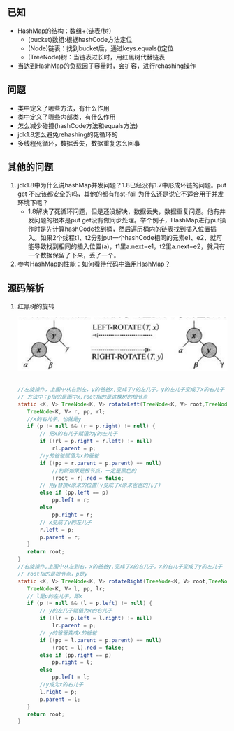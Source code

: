 ## 已知
* HashMap的结构：数组+(链表/树）
    * (bucket)数组:根据hashCode方法定位
    * (Node)链表：找到bucket后，通过keys.equals()定位
    * (TreeNode)树：当链表过长时，用红黑树代替链表
* 当达到HashMap的负载因子容量时，会扩容，进行rehashing操作

## 问题
* 类中定义了哪些方法，有什么作用
* 类中定义了哪些内部类，有什么作用
* 怎么减少碰撞(hashCode方法和equals方法)
* jdk1.8怎么避免rehashing的死循环的
* 多线程死循环，数据丢失，数据重复怎么回事
## 其他的问题
1. jdk1.8中为什么说hashMap并发问题？1.8已经没有1.7中形成环链的问题。put get 不应该都安全的吗，其他的都有fast-fail 为什么还是说它不适合用于并发环境下呢？
    * 1.8解决了死循环问题，但是还没解决，数据丢失，数据重复问题。他有并发问题的根本是put get没有做同步处理。举个例子，HashMap进行put操作时是先计算hashCode找到桶，然后遍历桶内的链表找到插入位置插入。如果2个线程t1、t2分别put一个hashCode相同的元素e1、e2，就可能导致找到相同的插入位置(a)，t1里a.next=e1，t2里a.next=e2，就只有一个数据保留了下来，丢了一个。
2. 参考HashMap的性能：[如何看待代码中滥用HashMap？](https://www.zhihu.com/question/28119895)


## 源码解析
1. 红黑树的旋转

    ![](https://raw.githubusercontent.com/MorningBells/picture/master/%E5%B7%A6%E6%97%8B%E8%BD%AC.png)
    
    ```java
          
    //左旋操作，上图中从右到左，y的爸爸x,变成了y的左儿子。y的左儿子变成了x的右儿子
    // 方法中：p指的是图中x,root指的是这棵树的根节点
    static <K, V> TreeNode<K, V> rotateLeft(TreeNode<K, V> root,TreeNode<K, V> p) {
       TreeNode<K, V> r, pp, rl;
       //x的右儿子，也就是y
       if (p != null && (r = p.right) != null) {
           // 把x的右儿子赋值为y的左儿子
           if ((rl = p.right = r.left) != null)
               rl.parent = p;
           //y的爸爸赋值为x的爸爸
           if ((pp = r.parent = p.parent) == null)
               //判断如果是根节点，一定是黑色的
               (root = r).red = false;
           // 用y替换x原来的位置(y变成了x原来爸爸的儿子)
           else if (pp.left == p)
               pp.left = r;
           else
               pp.right = r;
           // x变成了y的左儿子
           r.left = p;
           p.parent = r;
       }
       return root;
   }
   //右旋操作,上图中从左到右，x的爸爸y,变成了x的右儿子。x的右儿子变成了y的左儿子
   // root指的是根节点，p是y
   static <K, V> TreeNode<K, V> rotateRight(TreeNode<K, V> root,TreeNode<K, V> p) {
       TreeNode<K, V> l, pp, lr;
       // l是p的左儿子，即x
       if (p != null && (l = p.left) != null) {
           // y的左儿子赋值为x的右儿子
           if ((lr = p.left = l.right) != null)
               lr.parent = p;
           // y的爸爸变成x的爸爸
           if ((pp = l.parent = p.parent) == null)
               (root = l).red = false;
           else if (pp.right == p)
               pp.right = l;
           else
               pp.left = l;
           //y成为x的右儿子
           l.right = p;
           p.parent = l;
       }
       return root;
   }

    ```